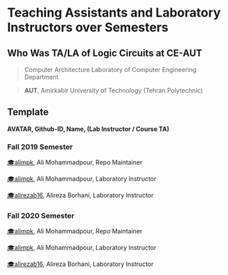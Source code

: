 # Teaching Assistants and Laboratory Instructors over Semesters

## **Who Was TA/LA of Logic Circuits at CE-AUT**

> Computer Architecture Laboratory of Computer Engineering Department

> **AUT**, Amirkabir University of Technology (Tehran Polytechnic)

## Template
**AVATAR, Github-ID, Name, (Lab Instructor / Course TA)**
<!-- Example -->
### Fall 2019 Semester

[:mortar_board:alimpk](https://github.com/alimpk), Ali Mohammadpour, Repo Maintainer

[:mortar_board:alimpk](https://github.com/alimpk), Ali Mohammadpour, Laboratory Instructor

[:mortar_board:alirezab16](https://github.com/alirezab16), Alireza Borhani, Laboratory Instructor

### Fall 2020 Semester

[:mortar_board:alimpk](https://github.com/alimpk), Ali Mohammadpour, Repo Maintainer

[:mortar_board:alimpk](https://github.com/alimpk), Ali Mohammadpour, Laboratory Instructor

[:mortar_board:alirezab16](https://github.com/alirezab16), Alireza Borhani, Laboratory Instructor

<!-- add yours above line -->

